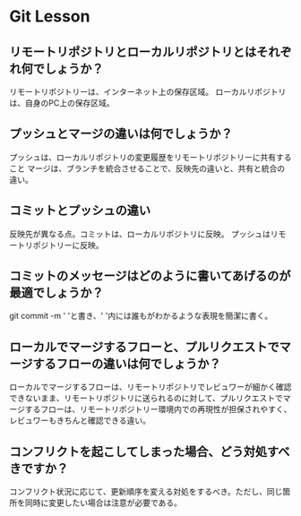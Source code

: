 # Git Lesson

## リモートリポジトリとローカルリポジトリとはそれぞれ何でしょうか？
リモートリポジトリーは、インターネット上の保存区域。
ローカルリポジトリは、自身のPC上の保存区域。


## プッシュとマージの違いは何でしょうか？
プッシュは、ローカルリポジトリの変更履歴をリモートリポジトリーに共有すること
マージは、ブランチを統合させることで、反映先の違いと、共有と統合の違い。


## コミットとプッシュの違い
反映先が異なる点。コミットは、ローカルリポジトリに反映。
プッシュはリモートリポジトリーに反映。

## コミットのメッセージはどのように書いてあげるのが最適でしょうか？
git commit -m ' 'と書き、' '内には誰もがわかるような表現を簡潔に書く。


## ローカルでマージするフローと、プルリクエストでマージするフローの違いは何でしょうか？
ローカルでマージするフローは、リモートリポジトリでレビュワーが細かく確認できないまま、リモートリポジトリに送られるのに対して、プルリクエストでマージするフローは、リモートリポジトリー環境内での再現性が担保されやすく、レビュワーもきちんと確認できる違い。

## コンフリクトを起こしてしまった場合、どう対処すべきですか？
コンフリクト状況に応じて、更新順序を変える対処をするべき。ただし、同じ箇所を同時に変更したい場合は注意が必要である。
